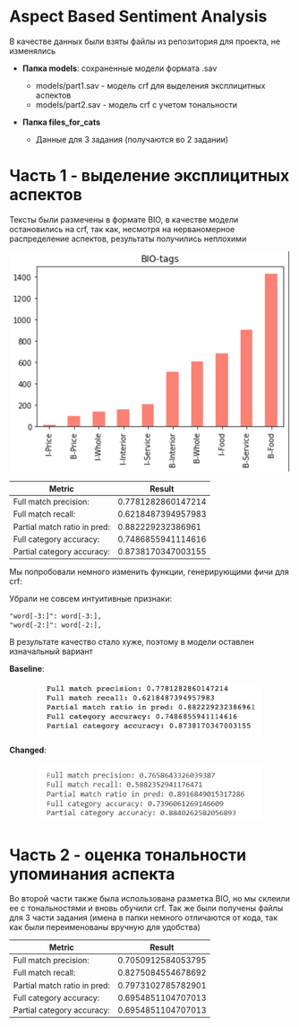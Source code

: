 # Aspect Based Sentiment Analysis

В качестве данных были взяты файлы из репозитория для проекта, не изменялись

- **Папка models**: сохраненные модели формата .sav
  - models/part1.sav - модель crf для выделения эксплицитных аспектов 
  - models/part2.sav - модель crf с учетом тональности

- **Папка files_for_cats**
  - Данные для 3 задания (получаются во 2 задании)


# Часть 1 - выделение эксплицитных аспектов
Тексты были размечены в формате BIO, в качестве модели остановились на crf, так как, несмотря на нерваномерное распределение аспектов, результаты получились неплохими

<p align="left">
<img src="images/pos_distr.png" alt="pos_distr" width="500" />
</p>

| Metric                       | Result             |
|------------------------------|--------------------|
| Full match precision:        | 0.7781282860147214 |
| Full match recall:           | 0.6218487394957983 |
| Partial match ratio in pred: | 0.882229232386961  |
| Full category accuracy:      | 0.7486855941114616 |
| Partial category accuracy:   | 0.8738170347003155 |

Мы попробовали немного изменить функции, генерирующими фичи для crf:
 
Убрали не совсем интуитивные признаки:
```
"word[-3:]": word[-3:],
"word[-2:]": word[-2:],
```

В результате качество стало хуже, поэтому в модели оставлен изначальный вариант 

**Baseline**:
<p align="center">
<img src="images/base.png" alt="pos_distr" width="400" />

**Changed**:
<p align="center">
<img src="images/change.png" alt="pos_distr" width="400" />
</p>

# Часть 2 - оценка тональности упоминания аспекта

Во второй части также была использована разметка BIO, но мы склеили ее с тональностями и вновь обучили crf.
Так же были получены файлы для 3 части задания (имена в папки немного отличаются от кода, так как были переименованы вручную для удобства)


| Metric                       | Result             |
|------------------------------|--------------------|
| Full match precision:        | 0.7050912584053795 |
| Full match recall:           | 0.8275084554678692 |
| Partial match ratio in pred: | 0.7973102785782901 |
| Full category accuracy:      | 0.6954851104707013 |
| Partial category accuracy:   | 0.6954851104707013 |

